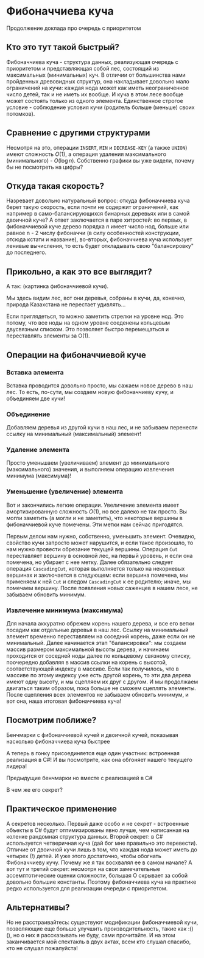 # Фибоначчиева куча

Продолжение доклада про очередь с приоритетом

## Кто это тут такой быстрый?

Фибоначчиева куча - структура данных, реализующая очередь с
приоритетом и представляющая собой лес,
состоящий из максимальных (минимальных) куч. В отличии от большинства
нами пройденных древовидных структур, она накладывает довольно мало
ограничений на кучи: каждая нода может как иметь неограниченное
число детей, так и не иметь их вообще. И куча в этом лесе
вообще может состоять только из одного элемента. Единственное строгое
условие - соблюдение условия кучи (родитель больше (меньше) своих
потомков).

## Сравнение с другими структурами

Несмотря на это, операции `INSERT`, `MIN` и `DECREASE-KEY`
(а также `UNION`) имеют сложность $O(1)$, а операция удаления
максимального (минимального) - $O(\log n)$. Собственно графики вы уже
видели, почему бы не посмотреть на цифры?

## Откуда такая скорость?

Назревает довольно натуральный вопрос: откуда фибоначчиева куча берет
такую скорость, если почти не содержит ограничений, как например в
само-балансирующихся бинарных деревьях или в самой двоичной куче? А
ответ заключается в паре хитростей: во первых, в фибоначчиевой куче
дерево порядка $n$ имеет число нод, больше или равное n - 2 числу
фибоначчи (в силу особенностей конструкции, отсюда кстати и название),
во-вторых, фибоначчиева куча использует ленивые вычисления, то есть
будет откладывать свою "балансировку" до последнего.

## Прикольно, а как это все выглядит?

А так: (картинка фибоначчиевой кучи).

Мы здесь видим лес, вот они деревья, собраны в кучи, да, конечно,
природа Казахстана не перестает удивлять... 

Если приглядеться, то можно заметить стрелки на уровне нод. Это потому,
что все ноды на одном уровне соеденены кольцевым двусвязным
списком. Это позволяет быстро перемещаться и переставлять элементы за
O(1).

## Операции на фибоначчиевой куче

### Вставка элемента

Вставка проводится довольно просто, мы сажаем новое дерево в наш
лес. То есть, по-сути, мы создаем новую фибоначчиеву кучу, и
объединяем две кучи!

### Объединение 

Добавляем деревья из другой кучи в наш лес, и не забываем перенести
ссылку на минимальный (максимальный) элемент!

### Удаление элемента

Просто уменьшаем (увеличиваем) элемент до минимального (максимального)
значения, и выполняем операцию извлечения минимума (максимума)!

### Уменьшение (увеличение) элемента

Вот и закончились легкие операции. Увеличение элемента имеет
амортизированную сложность $O(1)$, но все далеко не так просто. Вы
могли заметить (а могли и не заметить), что некоторые вершины в
фибоначчиевой куче помечены. Эти метки нам сейчас пригодятся.

Первым делом нам нужно, собственно, уменьшить элемент. Очевидно,
свойство кучи запросто может нарушится, и если такое произошло, то нам
нужно провести обрезание текущей вершины. Операция `Cut` переставляет
вершину в основной лес, на первый уровень, и если она помечена, но
убирает с нее метку. Далее обязательно следует операция
`CascadingCut`, которая выполняется только на некорневых вершинах и
заключается в следующем: если вершина помечена, мы применяем к ней
`Cut` и следом `CascadingCut` к ее родителю; иначе, мы помечаем
вершину. После появления новых саженцев в нашем лесе, не забываем
обновить минимум.

### Извлечение минимума (максимума)

Для начала аккуратно обрежем корень нашего дерева, и все его ветки
посадим как отдельные деревья в наш лес. Ссылку на минимальный элемент
временно переставляем на соседний корень, даже если он не
минимальный. Далее начинается этап "балансировки": мы создаем массив
размером максимальной высоты дерева, и начинаем проходится от соседней
ноды далее по кольцевому связному списку, поочередно добавляя в массив
ссылки на корень с высотой, соответствующей индексу в массиве. Если
так получилось, что в массиве по этому индексу уже есть другой корень,
то эти два дерева имеют одну высоту, и мы сцепляем их друг с другом. И
мы продолжаем двигаться таким образом, пока больше не сможем сцеплять
элементы. После сцепления всех элементов не забываем обновить минимум,
и вот она, наша итоговая фибоначчиева куча!

## Посмотрим поближе?

Бенчмарки с фибоначчиевой кучей и двоичной кучей, показывая насколько
фибоначчиева куча быстрее

А теперь в гонку присоединяется еще один участник: встроенная
реализация в C#! И вы посмотрите, как она обгоняет нашего текущего
лидера!

Предыдущие бенчмарки но вместе с реализацией в C#

В чем же его секрет?

## Практическое применение

А секретов несколько. Первый даже особо и не секрет - встроенные
объекты в C# будут оптимизированы явно лучше, чем написанная на
коленке рандомная структура данных. Второй секрет: в C# используется
четверичная куча (дай бог мне правильно это перевести). Отличие от
двоичной кучи лишь в том, что каждая нода может иметь до четырех (!)
детей. И уже этого достаточно, чтобы обогнать Фибоначчиеву
кучу. Почему же я так восхвалял ее в самом начале? А вот тут и третий
секрет: несмотря на свои замечательные ассемптотические оценки
сложности, большая О скрывает за собой довольно большие
константы. Поэтому фибоначчиева куча на практике редко используется
для реализации очереди с приоритетом.

## Альтернативы?

Но не расстраивайтесь: существуют модификации фибоначчиевой кучи,
позволяющие еще больше улучшить производительность, такие как :()(),
но о них я рассказывать не буду, сами прочитайте. И на этом
заканчивается мой спектакль в двух актах, всем кто слушал спасибо, кто
не слушал пожалуйста! 

